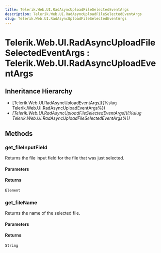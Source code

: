 ```yaml
---
title: Telerik.Web.UI.RadAsyncUploadFileSelectedEventArgs
description: Telerik.Web.UI.RadAsyncUploadFileSelectedEventArgs
slug: Telerik.Web.UI.RadAsyncUploadFileSelectedEventArgs
---
```


# Telerik.Web.UI.RadAsyncUploadFileSelectedEventArgs : Telerik.Web.UI.RadAsyncUploadEventArgs

## Inheritance Hierarchy

* [Telerik.Web.UI.RadAsyncUploadEventArgs]({%slug Telerik.Web.UI.RadAsyncUploadEventArgs%})
* *[Telerik.Web.UI.RadAsyncUploadFileSelectedEventArgs]({%slug Telerik.Web.UI.RadAsyncUploadFileSelectedEventArgs%})*


## Methods

### get_fileInputField

Returns the file input field for the file that was just selected.

#### Parameters

#### Returns

`Element` 

### get_fileName

Returns the name of the selected file.

#### Parameters

#### Returns

`String`


